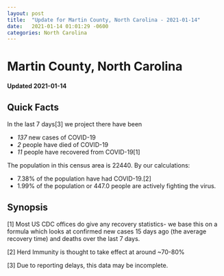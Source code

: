 ```yaml
---
layout: post
title:  "Update for Martin County, North Carolina - 2021-01-14"
date:   2021-01-14 01:01:29 -0600
categories: North Carolina
---
```


# Martin County, North Carolina
#### Updated 2021-01-14

## Quick Facts

In the last 7 days[3] we project there have been
- *137* new cases of COVID-19
- *2* people have died of COVID-19
- *11* people have recovered from COVID-19[1]

The population in this census area is 22440. By our calculations:
- 7.38% of the population have had COVID-19.[2]
- 1.99% of the population or 447.0 people are actively fighting the virus.

## Synopsis




[1] Most US CDC offices do give any recovery statistics- we base this on a formula which looks at confirmed new cases
15 days ago (the average recovery time) and deaths over the last 7 days.

[2] Herd Immunity is thought to take effect at around ~70-80%

[3] Due to reporting delays, this data may be incomplete.
 
    